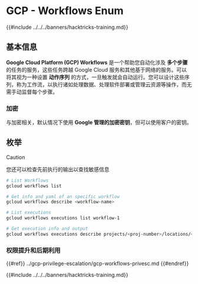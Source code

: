 # GCP - Workflows Enum

{{#include ../../../banners/hacktricks-training.md}}

## 基本信息

**Google Cloud Platform (GCP) Workflows** 是一个帮助您自动化涉及 **多个步骤** 的任务的服务，这些任务跨越 Google Cloud 服务和其他基于网络的服务。可以将其视为一种设置 **动作序列** 的方式，一旦触发就会自动运行。您可以设计这些序列，称为工作流，以执行诸如处理数据、处理软件部署或管理云资源等操作，而无需手动监督每个步骤。

### 加密

与加密相关，默认情况下使用 **Google 管理的加密密钥**，但可以使用客户的密钥。

## 枚举

> [!CAUTION]
> 您还可以检查先前执行的输出以查找敏感信息
```bash
# List Workflows
gcloud workflows list

# Get info and yaml of an specific workflow
gcloud workflows describe <workflow-name>

# List executions
gcloud workflows executions list workflow-1

# Get execution info and output
gcloud workflows executions describe projects/<proj-number>/locations/<location>/workflows/<workflow-name>/executions/<execution-id>
```
### 权限提升和后期利用

{{#ref}}
../gcp-privilege-escalation/gcp-workflows-privesc.md
{{#endref}}

{{#include ../../../banners/hacktricks-training.md}}
